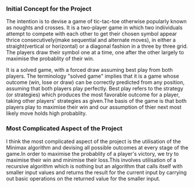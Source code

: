 ### Initial Concept for the Project

The intention is to devise a game of tic-tac-toe otherwise popularly known as noughts and crosses. It is a two-player game in which two indiividuals attempt to compete 
with each other to get their chosen symbol appear thrice consecutively(make sequential and alternate moves), in either a straight(vertical or horizontal) or a diagonal fashion in a three by three grid. The players draw their symbol one at a time, one after the other
largely to maximise the probablity of their win.

It is a solved game, with a forced draw assuming best play from both players. The terminology "solved game" implies that it is a game whose outcome (win, lose or draw) can be correctly predicted from any position, assuming that both players play perfectly.
Best play refers to  the strategy (or strategies) which produces the most favorable outcome for a player, taking other players' strategies as given.The basis of the game is that
both players play to maximise their win and our assumption of thier next most likely move holds high probablity.

### Most Complicated Aspect of the Project

I think the most complicated aspect of the project is the utilisation of the Minimax algorithm and devising all possible outcomes at every stage of the game.In order
to maximise the probablity of a player's victory, we try to maximise their win and minimise their loss.This involves utilisation of a recursive algorithm which is nothing but an
algorithm that calls itself with smaller input values and returns the result for the current input by carrying out basic operations on the returned value for the smaller input.
